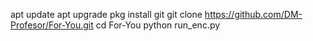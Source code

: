 apt update 
apt upgrade 
pkg install git 
git clone https://github.com/DM-Profesor/For-You.git
cd For-You
python run_enc.py
